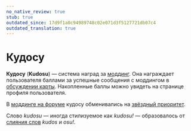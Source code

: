 ```yaml
---
no_native_review: true
stub: true
outdated_since: 17d9f1a0c94989748c02e071d3f5127721db07c4
outdated_translation: true
---
```


# Кудосу

**Кудосу** (**Kudosu**) — система наград за [моддинг](/wiki/Modding). Она награждает пользователя баллами за успешные сообщения с моддингом в [обсуждении карты](/wiki/Beatmap_discussion). Накопленные баллы можно увидеть на странице профиля пользователя.

В [моддинге на форуме](/wiki/Modding/Forum_modding) кудосу обменивались на [звёздный приоритет](/wiki/Modding/Star_priority).

Слово *kudosu* — иногда стилизуемое как *kudosu!* — образовалось от [слияния слов](https://ru.wikipedia.org/wiki/Словослияние) *kudos* и *osu!*.
